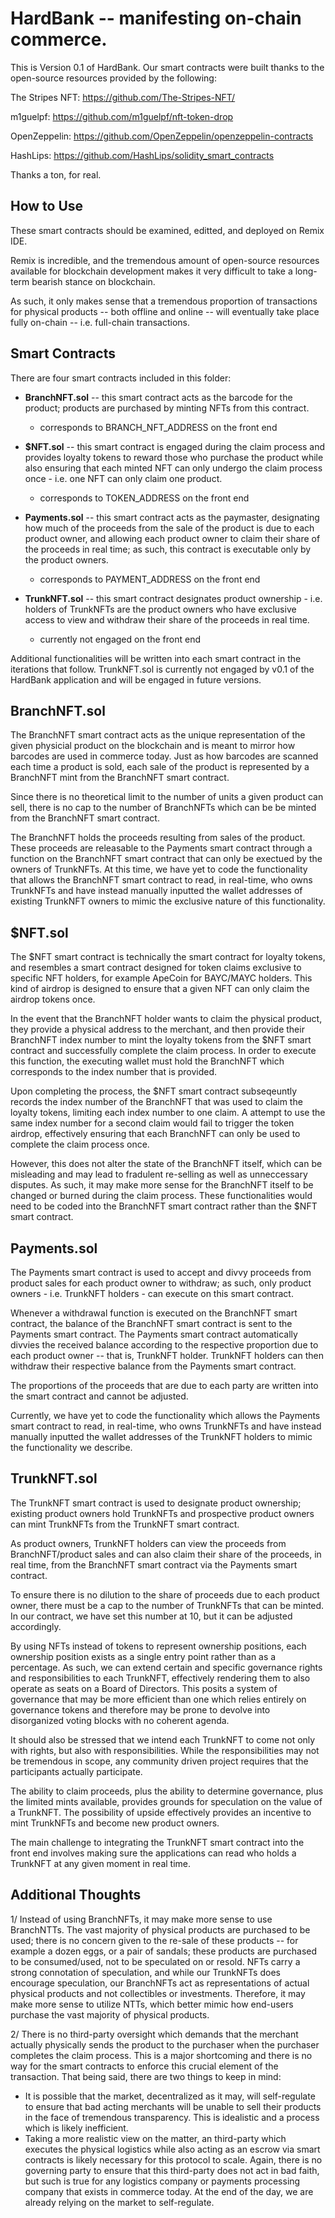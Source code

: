 # HardBank -- manifesting on-chain commerce. 

This is Version 0.1 of HardBank. Our smart contracts were built thanks to the open-source resources provided by the following:

The Stripes NFT: https://github.com/The-Stripes-NFT/

m1guelpf: https://github.com/m1guelpf/nft-token-drop

OpenZeppelin: https://github.com/OpenZeppelin/openzeppelin-contracts

HashLips: https://github.com/HashLips/solidity_smart_contracts

Thanks a ton, for real.

## How to Use

These smart contracts should be examined, editted, and deployed on Remix IDE.

Remix is incredible, and the tremendous amount of open-source resources available for blockchain development makes it very difficult to take a long-term bearish stance on blockchain.

As such, it only makes sense that a tremendous proportion of transactions for physical products -- both offline and online -- will eventually take place fully on-chain -- i.e. full-chain transactions.

## Smart Contracts

There are four smart contracts included in this folder:
 - <b>BranchNFT.sol</b> -- this smart contract acts as the barcode for the product; products are purchased by minting NFTs from this contract.
   - corresponds to BRANCH_NFT_ADDRESS on the front end
    
    
 - <b>$NFT.sol</b> -- this smart contract is engaged during the claim process and provides loyalty tokens to reward those who purchase the product while also ensuring that each minted NFT can only undergo the claim process once - i.e. one NFT can only claim one product.
   - corresponds to TOKEN_ADDRESS on the front end
    
    
 - <b>Payments.sol</b> -- this smart contract acts as the paymaster, designating how much of the proceeds from the sale of the product is due to each product owner, and allowing each product owner to claim their share of the proceeds in real time; as such, this contract is executable only by the product owners.
   - corresponds to PAYMENT_ADDRESS on the front end
   
   
 - <b>TrunkNFT.sol</b> -- this smart contract designates product ownership - i.e. holders of TrunkNFTs are the product owners who have exclusive access to view and withdraw their share of the proceeds in real time.
   - currently not engaged on the front end


Additional functionalities will be written into each smart contract in the iterations that follow. TrunkNFT.sol is currently not engaged by v0.1 of the HardBank application and will be engaged in future versions.

## BranchNFT.sol

The BranchNFT smart contract acts as the unique representation of the given physicial product on the blockchain and is meant to mirror how barcodes are used in commerce today. Just as how barcodes are scanned each time a product is sold, each sale of the product is represented by a BranchNFT mint from the BranchNFT smart contract.

Since there is no theoretical limit to the number of units a given product can sell, there is no cap to the number of BranchNFTs which can be be minted from the BranchNFT smart contract.

The BranchNFT holds the proceeds resulting from sales of the product. These proceeds are releasable to the Payments smart contract through a function on the BranchNFT smart contract that can only be exectued by the owners of TrunkNFTs. At this time, we have yet to code the functionality that allows the BranchNFT smart contract to read, in real-time, who owns TrunkNFTs and have instead manually inputted the wallet addresses of existing TrunkNFT owners to mimic the exclusive nature of this functionality.

## $NFT.sol

The $NFT smart contract is technically the smart contract for loyalty tokens, and resembles a smart contract designed for token claims exclusive to specific NFT holders, for example ApeCoin for BAYC/MAYC holders. This kind of airdrop is designed to ensure that a given NFT can only claim the airdrop tokens once.

In the event that the BranchNFT holder wants to claim the physical product, they provide a physical address to the merchant, and then provide their BranchNFT index number to mint the loyalty tokens from the $NFT smart contract and successfully complete the claim process. In order to execute this function, the executing wallet must hold the BranchNFT which corresponds to the index number that is provided.

Upon completing the process, the $NFT smart contract subseqeuntly records the index number of the BranchNFT that was used to claim the loyalty tokens, limiting each index number to one claim. A attempt to use the same index number for a second claim would fail to trigger the token airdrop, effectively ensuring that each BranchNFT can only be used to complete the claim process once.

However, this does not alter the state of the BranchNFT itself, which can be misleading and may lead to fradulent re-selling as well as unneccessary disputes. As such, it may make more sense for the BranchNFT itself to be changed or burned during the claim process. These functionalities would need to be coded into the BranchNFT smart contract rather than the $NFT smart contract.

## Payments.sol

The Payments smart contract is used to accept and divvy proceeds from product sales for each product owner to withdraw; as such, only product owners - i.e. TrunkNFT holders - can execute on this smart contract.

Whenever a withdrawal function is executed on the BranchNFT smart contract, the balance of the BranchNFT smart contract is sent to the Payments smart contract. The Payments smart contract automatically divvies the received balance according to the respective proportion due to each product owner -- that is, TrunkNFT holder. TrunkNFT holders can then withdraw their respective balance from the Payments smart contract.

The proportions of the proceeds that are due to each party are written into the smart contract and cannot be adjusted.

Currently, we have yet to code the functionality which allows the Payments smart contract to read, in real-time, who owns TrunkNFTs and have instead manually inputted the wallet addresses of the TrunkNFT holders to mimic the functionality we describe.

## TrunkNFT.sol

The TrunkNFT smart contract is used to designate product ownership; existing product owners hold TrunkNFTs and prospective product owners can mint TrunkNFTs from the TrunkNFT smart contract.

As product owners, TrunkNFT holders can view the proceeds from BranchNFT/product sales and can also claim their share of the proceeds, in real time, from the BranchNFT smart contract via the Payments smart contract.

To ensure there is no dilution to the share of proceeds due to each product owner, there must be a cap to the number of TrunkNFTs that can be minted. In our contract, we have set this number at 10, but it can be adjusted accordingly.

By using NFTs instead of tokens to represent ownership positions, each ownership position exists as a single entry point rather than as a percentage. As such, we can extend certain and specific governance rights and responsibilities to each TrunkNFT, effectively rendering them to also operate as seats on a Board of Directors. This posits a system of governance that may be more efficient than one which relies entirely on governance tokens and therefore may be prone to devolve into disorganized voting blocks with no coherent agenda.

It should also be stressed that we intend each TrunkNFT to come not only with rights, but also with responsibilities. While the responsibilities may not be tremendous in scope, any community driven project requires that the participants actually participate.

The ability to claim proceeds, plus the ability to determine governance, plus the limited mints available, provides grounds for speculation on the value of a TrunkNFT. The possibility of upside effectively provides an incentive to mint TrunkNFTs and become new product owners.

The main challenge to integrating the TrunkNFT smart contract into the front end involves making sure the applications can read who holds a TrunkNFT at any given moment in real time.

## Additional Thoughts

1/ Instead of using BranchNFTs, it may make more sense to use BranchNTTs. The vast majority of physical products are purchased to be used; there is no concern given to the re-sale of these products -- for example a dozen eggs, or a pair of sandals; these products are purchased to be consumed/used, not to be speculated on or resold. NFTs carry a strong connotation of speculation, and while our TrunkNFTs does encourage speculation, our BranchNFTs act as representations of actual physical products and not collectibles or investments. Therefore, it may make more sense to utilize NTTs, which better mimic how end-users purchase the vast majority of physical products.

2/ There is no third-party oversight which demands that the merchant actually physically sends the product to the purchaser when the purchaser completes the claim process. This is a major shortcoming and there is no way for the smart contracts to enforce this crucial element of the transaction. That being said, there are two things to keep in mind:
- It is possible that the market, decentralized as it may, will self-regulate to ensure that bad acting merchants will be unable to sell their products in the face of tremendous transparency. This is idealistic and a process which is likely inefficient.
- Taking a more realistic view on the matter, an third-party which executes the physical logistics while also acting as an escrow via smart contracts is likely necessary for this protocol to scale. Again, there is no governing party to ensure that this third-party does not act in bad faith, but such is true for any logistics company or payments processing company that exists in commerce today. At the end of the day, we are already relying on the market to self-regulate.

